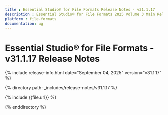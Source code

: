 ```yaml
---
title : Essential Studio® for File Formats Release Notes - v31.1.17
description : Essential Studio® for File Formats 2025 Volume 3 Main Release - Release Notes - v31.1.17
platform : file-formats
documentation: ug
---
```


# Essential Studio® for File Formats - v31.1.17 Release Notes 

{% include release-info.html date="September 04, 2025"  version="v31.1.17" %}

{% directory path: _includes/release-notes/v31.1.17 %}

{% include {{file.url}} %}

{% enddirectory %}